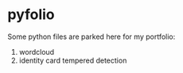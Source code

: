 # pyfolio

Some python files are parked here for my portfolio:
1. wordcloud
2. identity card tempered detection
